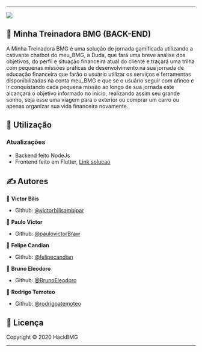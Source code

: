 

--------------------------------------------------------------------

<img src="https://github.com/BrunoEleodoro/hackathonbmg/assets/logo.png"/>

## 📖 Minha Treinadora BMG (BACK-END)

A  Minha  Treinadora  BMG  é  uma  solução  de  jornada  gamificada  utilizando  a cativante  chatbot  do  meu_BMG,  a Duda,  que  fará  uma  breve  análise  dos objetivos,  do  perfil  e  situação  financeira  atual  do  cliente  e  traçará  uma  trilha com  pequenas   missões  práticas  de  desenvolvimento  na  sua  jornada  de educação  financeira  que  farão  o  usuário  utilizar  os  serviços  e  ferramentas disponibilizadas na conta meu_BMG e que se o usuário seguir com afinco e ir conquistando cada pequena missão ao longo de sua jornada este alcançará o objetivo  informado  no  início,  realizando  assim  seu  grande  sonho,  seja  esse uma viagem para o exterior ou comprar um carro ou apenas organizar sua vida financeira novamente.


## 🚀 Utilização

<h3>Atualizações</h3>
<ul>
	<li>Backend feito NodeJs</li>
	<li>Frontend feito em Flutter, <a href="https://brunoeleodoro.github.io/hackathonbmg/" target="_blank">Link solucao</a></li>
</ul>

## ✍ Autores

👤 **Victor Bilis**

* Github: [@victorbilisambipar](https://github.com/victorbilisambipar)

👤 **Paulo Victor**

* Github: [@paulovictorBraw](https://github.com/paulovictorBraw)

👤 **Felipe Candian**

* Github: [@felipecandian]( https://github.com/felipecandian)

👤 **Bruno Eleodoro**

* Github: [@BrunoEleodoro]( https://github.com/BrunoEleodoro)

👤 **Rodrigo Temoteo**

* Github: [@rodrigoatemoteo]( https://github.com/rodrigoatemoteo)

## 📝 Licença

Copyright © 2020 HackBMG<br />

***

